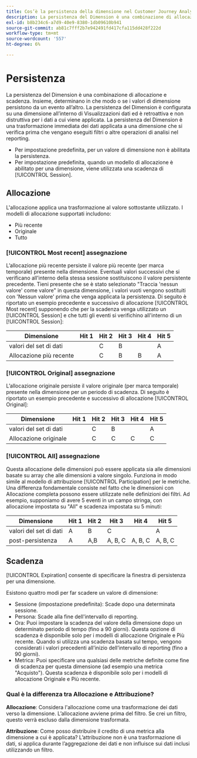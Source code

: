 ```yaml
---
title: Cos’è la persistenza della dimensione nel Customer Journey Analytics?
description: La persistenza del Dimension è una combinazione di allocazione e scadenza. Insieme, determinano in che modo o se i valori di dimensione persistono da un evento all’altro.
exl-id: b8b234c6-a7d9-40e9-8380-1db09610b941
source-git-commit: ab81c7fff2b7e942491fd417cfa115dd428f222d
workflow-type: tm+mt
source-wordcount: '557'
ht-degree: 6%

---
```


# Persistenza

La persistenza del Dimension è una combinazione di allocazione e scadenza. Insieme, determinano in che modo o se i valori di dimensione persistono da un evento all’altro. La persistenza del Dimension è configurata su una dimensione all’interno di Visualizzazioni dati ed è retroattiva e non distruttiva per i dati a cui viene applicata. La persistenza del Dimension è una trasformazione immediata dei dati applicata a una dimensione che si verifica prima che vengano eseguiti filtri o altre operazioni di analisi nel reporting.

* Per impostazione predefinita, per un valore di dimensione non è abilitata la persistenza.
* Per impostazione predefinita, quando un modello di allocazione è abilitato per una dimensione, viene utilizzata una scadenza di [!UICONTROL Session].

## Allocazione

L&#39;allocazione applica una trasformazione al valore sottostante utilizzato. I modelli di allocazione supportati includono:

* Più recente
* Originale
* Tutto

### [!UICONTROL Most recent] assegnazione

L’allocazione più recente persiste il valore più recente (per marca temporale) presente nella dimensione. Eventuali valori successivi che si verificano all’interno della stessa sessione sostituiscono il valore persistente precedente. Tieni presente che se è stato selezionato &quot;Traccia &#39;nessun valore&#39; come valore&quot; in questa dimensione, i valori vuoti vengono sostituiti con &#39;Nessun valore&#39; prima che venga applicata la persistenza. Di seguito è riportato un esempio precedente e successivo di allocazione [!UICONTROL Most recent] supponendo che per la scadenza venga utilizzato un [!UICONTROL Session] e che tutti gli eventi si verifichino all&#39;interno di un [!UICONTROL Session]:

| Dimensione | Hit 1 | Hit 2 | Hit 3 | Hit 4 | Hit 5 |
| --- | --- | --- | --- | --- | --- |
| valori del set di dati |  | C | B |  | A |
| Allocazione più recente |  | C | B | B | A |

### [!UICONTROL Original] assegnazione

L’allocazione originale persiste il valore originale (per marca temporale) presente nella dimensione per un periodo di scadenza. Di seguito è riportato un esempio precedente e successivo di allocazione [!UICONTROL Original]:

| Dimensione | Hit 1 | Hit 2 | Hit 3 | Hit 4 | Hit 5 |
| --- | --- | --- | --- | --- | --- |
| valori del set di dati |  | C | B |  | A |
| Allocazione originale |  | C | C | C | C |

### [!UICONTROL All] assegnazione

Questa allocazione delle dimensioni può essere applicata sia alle dimensioni basate su array che alle dimensioni a valore singolo. Funziona in modo simile al modello di attribuzione [!UICONTROL Participation] per le metriche. Una differenza fondamentale consiste nel fatto che le dimensioni con Allocazione completa possono essere utilizzate nelle definizioni dei filtri. Ad esempio, supponiamo di avere 5 eventi in un campo stringa, con allocazione impostata su &quot;All&quot; e scadenza impostata su 5 minuti:

| Dimensione | Hit 1 | Hit 2 | Hit 3 | Hit 4 | Hit 5 |
| --- | --- | --- | --- | --- | --- |
| valori del set di dati | A | B | C |  | A |
| post-persistenza | A | A,B | A, B, C | A, B, C | A, B, C |

## Scadenza

[!UICONTROL Expiration] consente di specificare la finestra di persistenza per una dimensione.

Esistono quattro modi per far scadere un valore di dimensione:

* Sessione (impostazione predefinita): Scade dopo una determinata sessione.
* Persona: Scade alla fine dell&#39;intervallo di reporting.
* Ora: Puoi impostare la scadenza del valore della dimensione dopo un determinato periodo di tempo (fino a 90 giorni). Questa opzione di scadenza è disponibile solo per i modelli di allocazione Originale e Più recente. Quando si utilizza una scadenza basata sul tempo, vengono considerati i valori precedenti all’inizio dell’intervallo di reporting (fino a 90 giorni).
* Metrica: Puoi specificare una qualsiasi delle metriche definite come fine di scadenza per questa dimensione (ad esempio una metrica &quot;Acquisto&quot;). Questa scadenza è disponibile solo per i modelli di allocazione Originale e Più recente.

### Qual è la differenza tra Allocazione e Attribuzione?

**Allocazione**: Considera l&#39;allocazione come una trasformazione dei dati verso la dimensione. L’allocazione avviene prima del filtro. Se crei un filtro, questo verrà escluso dalla dimensione trasformata.

**Attribuzione**: Come posso distribuire il credito di una metrica alla dimensione a cui è applicata? L’attribuzione non è una trasformazione di dati, si applica durante l’aggregazione dei dati e non influisce sui dati inclusi utilizzando un filtro.
